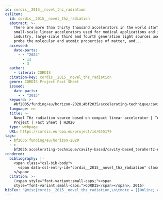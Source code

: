 ```yaml
---
id: cordis__2015__novel_thz_radiation
cslItem:
  id: cordis__2015__novel_thz_radiation
  abstract: >-
    There are more than thirty thousand accelerators in the world starting from
    small-scale linear accelerators used for medical applications and in
    industry, large-scale third and fourth generation light sources used to
    probe the molecular and atomic properties of matter, and...
  accessed:
    date-parts:
      - - "2024"
        - 11
        - 3
  author:
    - literal: CORDIS
  citation-key: cordis__2015__novel_thz_radiation
  genre: CORDIS Project Fact Sheet
  issued:
    date-parts:
      - - "2015"
  keyword: >-
    #bf2035/funding/eu/horizon-2020;#bf2035/accelerating-technique/cavity-based/cavity-based_terahertz-driven_acceleration/
  language: en
  title: >-
    Novel THz radiation source based on compact linear accelerator | TeraClear
    Project | Fact Sheet | H2020
  type: webpage
  URL: https://cordis.europa.eu/project/id/655179
tags:
  - bf2035:funding/eu/horizon-2020
  - >-
    bf2035:accelerating-technique/cavity-based/cavity-based_terahertz-driven_acceleration/
rendered:
  bibliography: |-
    <span class="csl-bib-body">
      <span data-csl-entry-id="cordis__2015__novel_thz_radiation" class="csl-entry"><span class='author-bib'>CORDIS</span>. <span class='date-bib'>(2015)</span>. <span class='title'><b><i>Novel THz radiation source based on compact linear accelerator | TeraClear Project | Fact Sheet | H2020</i></b></span> [CORDIS Project Fact Sheet]. <span class='URL'><a href='https://cordis.europa.eu/project/id/655179'>LINK</a></span></span>
    </span>
  citation: >-
    (<span style="font-variant:small-caps;"><span
    style="font-variant:small-caps;">CORDIS</span></span>, 2015)
bibTex: "@misc{cordis__2015__novel_thz_radiation,\n\tnote = {[Online; accessed 2024-11-03]},\n\tauthor = {{CORDIS}},\n\tyear = {2015},\n\ttitle = {Novel {THz} radiation source based on compact linear accelerator \\textbar{} {TeraClear} {Project} \\textbar{} {Fact} {Sheet} \\textbar{} {H2020}},\n\ttype = {CORDIS {Project} {Fact} {Sheet}},\n\turl = {https://cordis.europa.eu/project/id/655179},\n\thowpublished = {https://cordis.europa.eu/project/id/655179},\n}\n\n"
---
```

